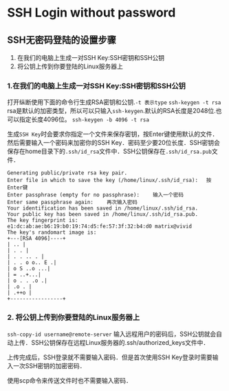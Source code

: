 # SSH Login without password

## SSH无密码登陆的设置步骤
1. 在我们的电脑上生成一对SSH Key:SSH密钥和SSH公钥
2. 将公钥上传到你要登陆的Linux服务器上


### 1.在我们的电脑上生成一对SSH Key:SSH密钥和SSH公钥
打开纵断使用下面的命令行生成RSA密钥和公钥.`-t 表示type`
`ssh-keygen -t rsa`
rsa是默认的加密类型，所以可以只输入`ssh-keygen`.默认的RSA长度是2048位.也可以指定长度4096位。
`ssh-keygen -b 4096 -t rsa`

生成`SSH Key`时会要求你指定一个文件来保存密钥，按Enter键使用默认的文件．然后需要输入一个密码来加密你的SSH Key．密码至少要20位长度．SSH密钥会保存在home目录下的`.ssh/id_rsa`文件中．SSH公钥保存在`.ssh/id_rsa.pub`文件．

```
Generating public/private rsa key pair.
Enter file in which to save the key (/home/linux/.ssh/id_rsa): 　按Enter键
Enter passphrase (empty for no passphrase): 　　输入一个密码
Enter same passphrase again: 　　再次输入密码
Your identification has been saved in /home/linux/.ssh/id_rsa.
Your public key has been saved in /home/linux/.ssh/id_rsa.pub.
The key fingerprint is:
e1:dc:ab:ae:b6:19:b0:19:74:d5:fe:57:3f:32:b4:d0 matrix@vivid
The key's randomart image is:
+---[RSA 4096]----+
| .. |
| . . |
| . . .. . |
| . . o o.. E .|
| o S ..o ...|
| = ..+...|
| o . . .o .|
| .o . |
| .++o |
+-----------------+
```

### 2. 将公钥上传到你要登陆的Linux服务器上

`ssh-copy-id username@remote-server`
输入远程用户的密码后，SSH公钥就会自动上传．SSH公钥保存在远程Linux服务器的.ssh/authorized_keys文件中．

上传完成后，SSH登录就不需要输入密码．但是首次使用SSH Key登录时需要输入一次SSH密钥的加密密码．

使用scp命令来传送文件时也不需要输入密码．
